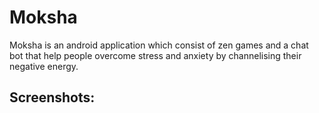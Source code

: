 # Moksha
Moksha is an android application which consist of zen games and a chat bot that help people overcome stress and anxiety by channelising their negative energy.
## Screenshots:

